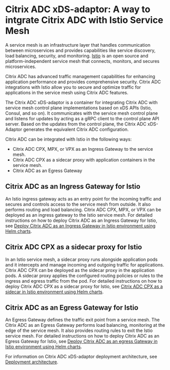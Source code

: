 # Citrix ADC xDS-adaptor: A way to intgrate Citrix ADC with Istio Service Mesh

A service mesh is an infrastructure layer that handles communication between microservices and provides capabilities like service discovery, load balancing, security, and monitoring. [Istio](https://istio.io) is an open source and platform-independent service mesh that connects, monitors, and secures microservices.

Citrix ADC has advanced traffic management capabilities for enhancing application performance and provides comprehensive security. Citrix ADC integrations with Istio allow you to secure and optimize traffic for applications in the service mesh using Citrix ADC features.

The Citrix ADC xDS-adaptor is a container for integrating Citrix ADC with service mesh control plane implementations based on xDS APIs (Istio, Consul, and so on). It communicates with the service mesh control plane and listens for updates by acting as a gRPC client to the control plane API server. Based on the updates from the control plane, the Citrix ADC xDS-Adaptor generates the equivalent Citrix ADC configuration.

Citrix ADC can be integrated with Istio in the following ways:

- Citrix ADC CPX, MPX, or VPX as an Ingress Gateway to the service mesh.
- Citrix ADC CPX as a sidecar proxy with application containers in the service mesh.
- Citrix ADC as an Egress Gateway

## Citrix ADC as an Ingress Gateway for Istio

An Istio ingress gateway acts as an entry point for the incoming traffic and secures and controls access to the service mesh from outside. It also performs routing and load balancing. Citrix ADC CPX, MPX, or VPX can be deployed as an ingress gateway to the Istio service mesh. For detailed instructions on how to deploy Citrix ADC as an Ingress Gateway for Istio, see [Deploy Citrix ADC as an Ingress Gateway in Istio environment using Helm charts](https://github.com/citrix/citrix-helm-charts/tree/master/citrix-adc-istio-ingress-gateway).

## Citrix ADC CPX as a sidecar proxy for Istio

In an Istio service mesh, a sidecar proxy runs alongside application pods and it intercepts and manage incoming and outgoing traffic for applications. Citrix ADC CPX can be deployed as the sidecar proxy in the application pods. A sidecar proxy applies the configured routing policies or rules to the ingress and egress traffic from the pod. For detailed instructions on how to deploy Citrix ADC CPX as a sidecar proxy for Istio, see [Citrix ADC CPX as a sidecar in Istio environment using Helm charts](https://github.com/citrix/citrix-helm-charts/tree/master/citrix-cpx-istio-sidecar-injector).

## Citrix ADC as an Egress Gateway for Istio

An Egress Gateway defines the traffic exit point from a service mesh. The Citrix ADC as an Egress Gateway performs load balancing, monitoring at the edge of the service mesh. It also provides routing rules to exit the Istio service mesh. For detailed instructions on how to deploy Citrix ADC as an Egress Gateway for Istio, see [Deploy Citrix ADC as an egress Gateway in Istio environment using Helm charts](https://github.com/citrix/citrix-helm-charts/tree/master/citrix-adc-istio-egress-gateway).

For information on Citrix ADC xDS-adaptor deployment architecture, see [Deployment architecture](https://developer-docs.citrix.com/projects/citrix-istio-adaptor/en/latest/istio-integration/architecture/).

